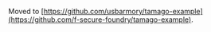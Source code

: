 Moved to [https://github.com/usbarmory/tamago-example](https://github.com/f-secure-foundry/tamago-example).
